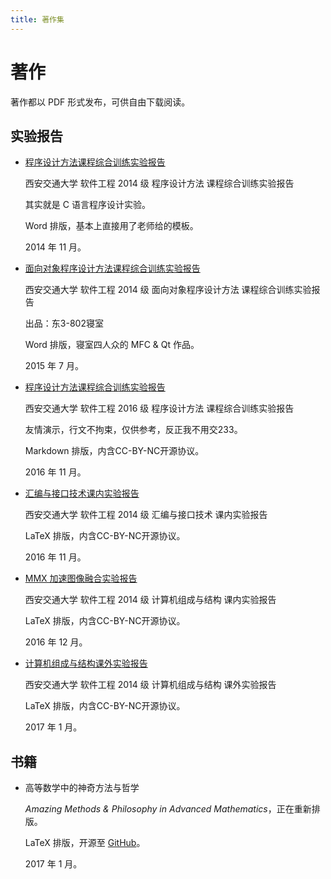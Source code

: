 ```yaml
---
title: 著作集
---
```


# 著作

著作都以 PDF 形式发布，可供自由下载阅读。

## 实验报告
+ [程序设计方法课程综合训练实验报告](/pdf/2014/12/18/C_Programming.pdf)

  西安交通大学 软件工程 2014 级 程序设计方法 课程综合训练实验报告

  其实就是 C 语言程序设计实验。

  Word 排版，基本上直接用了老师给的模板。

  2014 年 11 月。

+ [面向对象程序设计方法课程综合训练实验报告](/pdf/2015/07/06/OOP.pdf)

  西安交通大学 软件工程 2014 级 面向对象程序设计方法 课程综合训练实验报告

  出品：东3-802寝室

  Word 排版，寝室四人众的 MFC & Qt 作品。

  2015 年 7 月。

+ [程序设计方法课程综合训练实验报告](/pdf/2016/11/11/C_Programming.pdf)

  西安交通大学 软件工程 2016 级 程序设计方法 课程综合训练实验报告

  友情演示，行文不拘束，仅供参考，反正我不用交233。

  Markdown 排版，内含CC-BY-NC开源协议。

  2016 年 11 月。

+ [汇编与接口技术课内实验报告](/pdf/2016/11/27/x86_ASM.pdf)

  西安交通大学 软件工程 2014 级 汇编与接口技术 课内实验报告

  LaTeX 排版，内含CC-BY-NC开源协议。

  2016 年 11 月。

+ [MMX 加速图像融合实验报告](pdf/2016/12/06/Image_Fusion_with_MMX.pdf)

  西安交通大学 软件工程 2014 级 计算机组成与结构 课内实验报告

  LaTeX 排版，内含CC-BY-NC开源协议。

  2016 年 12 月。

+ [计算机组成与结构课外实验报告](/pdf/2017/01/04/COA.pdf)

  西安交通大学 软件工程 2014 级 计算机组成与结构 课外实验报告

  LaTeX 排版，内含CC-BY-NC开源协议。

  2017 年 1 月。

## 书籍

+ 高等数学中的神奇方法与哲学

  *Amazing Methods & Philosophy in Advanced Mathematics*，正在重新排版。

  LaTeX 排版，开源至 [GitHub](https://github.com/zccz14/AMAP)。

  2017 年 1 月。

  ​